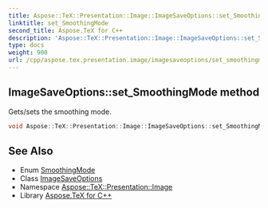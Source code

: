 ```yaml
---
title: Aspose::TeX::Presentation::Image::ImageSaveOptions::set_SmoothingMode method
linktitle: set_SmoothingMode
second_title: Aspose.TeX for C++
description: 'Aspose::TeX::Presentation::Image::ImageSaveOptions::set_SmoothingMode method. Gets/sets the smoothing mode in C++.'
type: docs
weight: 900
url: /cpp/aspose.tex.presentation.image/imagesaveoptions/set_smoothingmode/
---
```

## ImageSaveOptions::set_SmoothingMode method


Gets/sets the smoothing mode.

```cpp
void Aspose::TeX::Presentation::Image::ImageSaveOptions::set_SmoothingMode(System::Drawing::Drawing2D::SmoothingMode value)
```

## See Also

* Enum [SmoothingMode](../../../system.drawing.drawing2d/smoothingmode/)
* Class [ImageSaveOptions](../)
* Namespace [Aspose::TeX::Presentation::Image](../../)
* Library [Aspose.TeX for C++](../../../)

